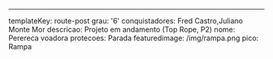 ---
templateKey: route-post
grau: '6'
conquistadores: Fred Castro,Juliano Monte Mor
descricao: Projeto em andamento (Top Rope, P2)
nome: Perereca voadora
protecoes: Parada
featuredimage: /img/rampa.png
pico: Rampa